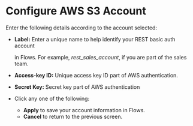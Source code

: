 # Configure AWS S3 Account

Enter the following details according to the account selected: 

* **Label:** Enter a unique name to help identify your REST basic auth account

  in Flows. For example, _rest\_sales\_account_, if you are part of the sales team.

* **Access-key ID:** Unique access key ID part of AWS authentication.
* **Secret Key:** Secret key part of AWS authentication
* Click any one of the following:
  * **Apply** to save your account information in Flows.
  * **Cancel** to return to the previous screen.

